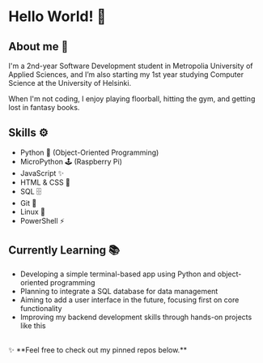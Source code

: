 Hello World! 🚀
===============

About me 💫
--------------
I'm a 2nd-year Software Development student in Metropolia University of Applied Sciences, and I’m also starting my 1st year studying Computer Science at the University of Helsinki.

When I'm not coding, I enjoy playing floorball, hitting the gym, and getting lost in fantasy books.

Skills ⚙️
------------

- Python 🐍 (Object-Oriented Programming)
- MicroPython 🕹️ (Raspberry Pi)  
- JavaScript ✨  
- HTML & CSS 🎨
- SQL 🗄️
- Git 🔧  
- Linux 🐧  
- PowerShell ⚡ 

Currently Learning 📚
------------------------

- Developing a simple terminal-based app using Python and object-oriented programming  
- Planning to integrate a SQL database for data management  
- Aiming to add a user interface in the future, focusing first on core functionality  
- Improving my backend development skills through hands-on projects like this

<br>
✨ **Feel free to check out my pinned repos below.**
